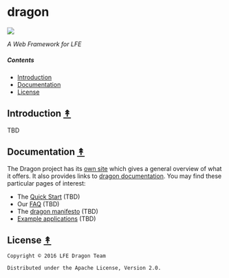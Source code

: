# dragon

[![][dragon-logo]][dragon-logo-large]

[dragon-logo]: resources/images/dragon-logo-2-x250.png
[dragon-logo-large]: resources/images/dragon-logo-2-x1000.png

*A Web Framework for LFE*


##### Contents

* [Introduction](#introduction-)
* [Documentation](#documentation-)
* [License](#license-)

## Introduction [&#x219F;](#contents)

TBD


## Documentation [&#x219F;](#contents)

The Dragon project has its [own site](http://dragon.lfe.io/) which
gives a general overview of what it offers. It also provides links to
[dragon documentation](). You may find these particular pages of interest:

* The [Quick Start]() (TBD)
* Our [FAQ]() (TBD)
* The [dragon manifesto]() (TBD)
* [Example applications]() (TBD)


## License [&#x219F;](#contents)

```
Copyright © 2016 LFE Dragon Team

Distributed under the Apache License, Version 2.0.
```
